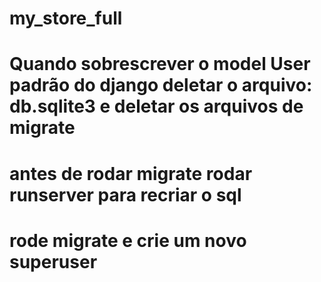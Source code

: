 # my_store_full
# Quando sobrescrever o model User padrão do django deletar o arquivo: db.sqlite3 e deletar os arquivos de migrate



# antes de rodar migrate rodar runserver para recriar o sql
# rode migrate e crie um novo superuser